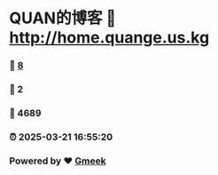 # QUAN的博客 :link: http://home.quange.us.kg 
### :page_facing_up: [8](http://home.quange.us.kg/tag.html) 
### :speech_balloon: 2 
### :hibiscus: 4689 
### :alarm_clock: 2025-03-21 16:55:20 
### Powered by :heart: [Gmeek](https://github.com/Meekdai/Gmeek)
